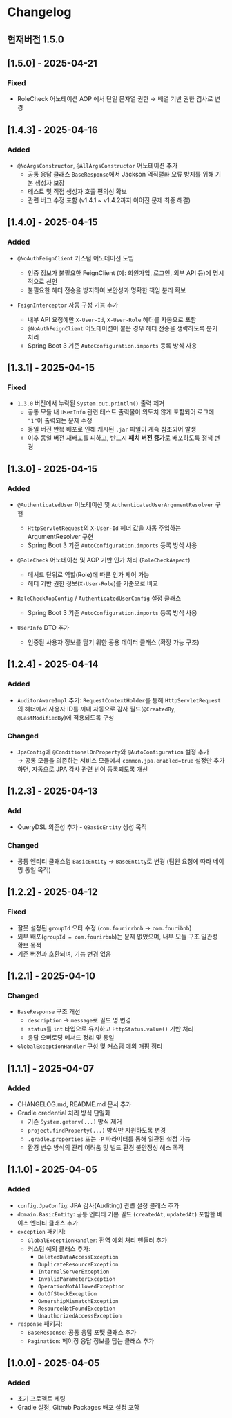 # Changelog
## 현재버전 1.5.0
## [1.5.0] - 2025-04-21
### Fixed
- RoleCheck 어노테이션 AOP 에서 단일 문자열 권한 → 배열 기반 권한 검사로 변경
 
## [1.4.3] - 2025-04-16
### Added
- `@NoArgsConstructor`, `@AllArgsConstructor` 어노테이션 추가  
  - 공통 응답 클래스 `BaseResponse`에서 Jackson 역직렬화 오류 방지를 위해 기본 생성자 보장  
  - 테스트 및 직접 생성자 호출 편의성 확보
  - 관련 버그 수정 포함 (v1.4.1 ~ v1.4.2까지 이어진 문제 최종 해결)

## [1.4.0] - 2025-04-15

### Added
- `@NoAuthFeignClient` 커스텀 어노테이션 도입
    - 인증 정보가 불필요한 FeignClient (예: 회원가입, 로그인, 외부 API 등)에 명시적으로 선언
    - 불필요한 헤더 전송을 방지하여 보안성과 명확한 책임 분리 확보

- `FeignInterceptor` 자동 구성 기능 추가
    - 내부 API 요청에만 `X-User-Id`, `X-User-Role` 헤더를 자동으로 포함
    - `@NoAuthFeignClient` 어노테이션이 붙은 경우 헤더 전송을 생략하도록 분기 처리
    - Spring Boot 3 기준 `AutoConfiguration.imports` 등록 방식 사용

## [1.3.1] - 2025-04-15

### Fixed
- `1.3.0` 버전에서 누락된 `System.out.println()` 출력 제거
    - 공통 모듈 내 `UserInfo` 관련 테스트 출력물이 의도치 않게 포함되어 로그에 `"1"`이 출력되는 문제 수정
    - 동일 버전 반복 배포로 인해 캐시된 `.jar` 파일이 계속 참조되어 발생
    - 이후 동일 버전 재배포를 피하고, 반드시 **패치 버전 증가**로 배포하도록 정책 변경

## [1.3.0] - 2025-04-15

### Added
- `@AuthenticatedUser` 어노테이션 및 `AuthenticatedUserArgumentResolver` 구현
    - `HttpServletRequest`의 `X-User-Id` 헤더 값을 자동 주입하는 ArgumentResolver 구현
  - Spring Boot 3 기준 `AutoConfiguration.imports` 등록 방식 사용

- `@RoleCheck` 어노테이션 및 AOP 기반 인가 처리 (`RoleCheckAspect`)
    - 메서드 단위로 역할(Role)에 따른 인가 제어 가능
    - 헤더 기반 권한 정보(`X-User-Role`)를 기준으로 비교

- `RoleCheckAopConfig` / `AuthenticatedUserConfig` 설정 클래스
    - Spring Boot 3 기준 `AutoConfiguration.imports` 등록 방식 사용
  
- `UserInfo` DTO 추가
    - 인증된 사용자 정보를 담기 위한 공용 데이터 클래스 (확장 가능 구조)

## [1.2.4] - 2025-04-14

### Added
- `AuditorAwareImpl` 추가: `RequestContextHolder`를 통해 `HttpServletRequest`의 헤더에서 사용자 ID를 꺼내 자동으로 감사 필드(`@CreatedBy`, `@LastModifiedBy`)에 적용되도록 구성

### Changed
- `JpaConfig`에 `@ConditionalOnProperty`와 `@AutoConfiguration` 설정 추가  
  → 공통 모듈을 의존하는 서비스 모듈에서 `common.jpa.enabled=true` 설정만 추가하면, 자동으로 JPA 감사 관련 빈이 등록되도록 개선

## [1.2.3] - 2025-04-13

### Add
- QueryDSL 의존성 추가 - `QBasicEntity` 생성 목적

### Changed
- 공통 엔티티 클래스명 `BasicEntity` → `BaseEntity`로 변경 (팀원 요청에 따라 네이밍 통일 목적)


## [1.2.2] - 2025-04-12

### Fixed
- 잘못 설정된 `groupId` 오타 수정 (`com.fourirrbnb` → `com.fouribnb`)
- 외부 배포(`groupId = com.fourirbnb`)는 문제 없었으며, 내부 모듈 구조 일관성 확보 목적
- 기존 버전과 호환되며, 기능 변경 없음

## [1.2.1] - 2025-04-10

### Changed
- `BaseResponse` 구조 개선
    - `description` → `message`로 필드 명 변경
    - `status`를 `int` 타입으로 유지하고 `HttpStatus.value()` 기반 처리
    - 응답 오버로딩 메서드 정리 및 통일
- `GlobalExceptionHandler` 구성 및 커스텀 예외 매핑 정리

## [1.1.1] - 2025-04-07
### Added
- CHANGELOG.md, README.md 문서 추가
- Gradle credential 처리 방식 단일화
    - 기존 `System.getenv(...)` 방식 제거
    - `project.findProperty(...)` 방식만 지원하도록 변경
    - `.gradle.properties` 또는 `-P` 파라미터를 통해 일관된 설정 가능
    - 환경 변수 방식의 관리 어려움 및 빌드 환경 불안정성 해소 목적

## [1.1.0] - 2025-04-05
### Added
- `config.JpaConfig`: JPA 감사(Auditing) 관련 설정 클래스 추가
- `domain.BasicEntity`: 공통 엔티티 기본 필드 (`createdAt`, `updatedAt`) 포함한 베이스 엔티티 클래스 추가
- `exception` 패키지:
    - `GlobalExceptionHandler`: 전역 예외 처리 핸들러 추가
    - 커스텀 예외 클래스 추가:
        - `DeletedDataAccessException`
        - `DuplicateResourceException`
        - `InternalServerException`
        - `InvalidParameterException`
        - `OperationNotAllowedException`
        - `OutOfStockException`
        - `OwnershipMismatchException`
        - `ResourceNotFoundException`
        - `UnauthorizedAccessException`
- `response` 패키지:
    - `BaseResponse`: 공통 응답 포맷 클래스 추가
    - `Pagination`: 페이징 응답 정보를 담는 클래스 추가

## [1.0.0] - 2025-04-05
### Added
- 초기 프로젝트 세팅
- Gradle 설정, Github Packages 배포 설정 포함
